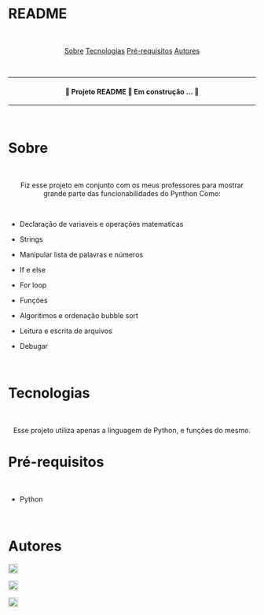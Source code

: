 # README

<br>

<p align="center">
<a href="#sobre">Sobre</a>
<a href="#tecnologias">Tecnologias</a>
<a href="#pré-requisitos">Pré-requisitos</a>
<a href="#autores">Autores</a>
</p> 

<br>

---

<h4 align="center">
  🚧  Projeto README 🚀 Em construção ...  🚧
</h4>

---

<br>

# Sobre

<br>

<p align="center">Fiz esse projeto em conjunto com os meus professores para mostrar grande parte das funcionabilidades do Pynthon Como:</p>

<br>

- Declaração de variaveis e operações matematicas

- Strings 

- Manipular lista de palavras e números 

- If e else

- For loop

* Funções

- Algorítimos e ordenação bubble sort 

- Leitura e escrita de arquivos 

- Debugar

<br>

# Tecnologias

<br>

<p align="center">Esse projeto utiliza apenas a linguagem de Python, e funções do mesmo.

<br>

# Pré-requisitos

<br>

- Python

<br>

# Autores

<p dir="auto">
  <a href="https://www.linkedin.com/in/guilherme-henrique-09aa271b3/" rel="nofollow">
<img src="https://user-images.githubusercontent.com/102703306/173641264-3b44f064-897b-4fe3-9149-5992d5e9ffa3.png" alt="LinkedIn Badge" data-canonical-src="https://img.shields.io/badge/-Guigui5840-blue?style=flat-square&amp;logo=Linkedin&amp;logoColor=white&amp;link=https://www.linkedin.com/in/guilherme-henrique-09aa271b3/" style="max-width: 100% width="93" height="20">

<p dir="auto">
  <a href="https://www.linkedin.com/in/jos%C3%A9-pedro-de-santana-neto/" rel="nofollow">
<img src="https://user-images.githubusercontent.com/102703306/173657064-082a4f58-dcfc-4864-acad-5d93a3462367.png" alt="LinkedIn Badge" data-canonical-src="https://img.shields.io/badge/-joseneto-blue?style=flat-square&amp;logo=Linkedin&amp;logoColor=white&amp;link=https://www.linkedin.com/in/jos%C3%A9-pedro-de-santana-neto/" style="max-width: 100% width="93" height="20">
    
<p dir="auto">
  <a href="https://www.linkedin.com/in/simone-perazzoli/" rel="nofollow">
<img src="https://user-images.githubusercontent.com/102703306/173657421-05fb1d1d-9c22-4885-a24d-63510189a29d.png" alt="LinkedIn Badge" data-canonical-src="https://img.shields.io/badge/-simoneperazzoli-blue?style=flat-square&amp;logo=Linkedin&amp;logoColor=white&amp;link=https:https://www.linkedin.com/in/simone-perazzoli/" style="max-width: 100% width="93" height="20">
